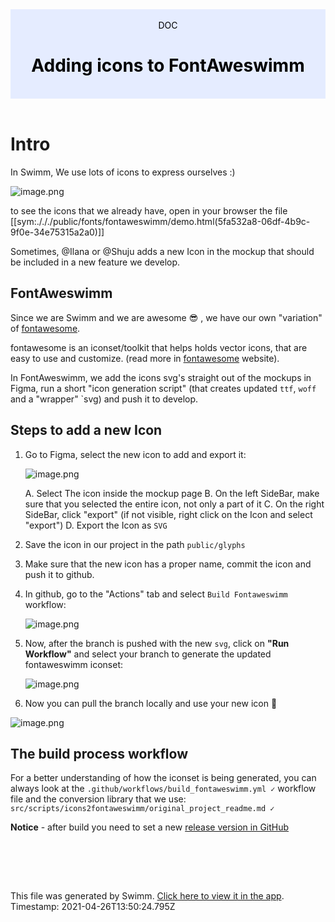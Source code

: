 <div align="center" style="background-color: #e5ecff; color: black">    <br/>    <div>DOC</div>    <h1>Adding icons to FontAweswimm</h1>    <br/>  </div>

<br/>

Intro
=====

In Swimm, We use lots of icons to express ourselves :)

![image.png](https://firebasestorage.googleapis.com/v0/b/swimmio-content/o/repositories%2FveezvxCuzpPrRLLXWD2E%2Fimg%2F64d7db2b-0e78-4199-8b57-878fdaca56c1.png?alt=media&token=14051dbc-dac0-4a0f-a070-4937d530820c)

to see the icons that we already have, open in your browser the file [[sym:./././public/fonts/fontaweswimm/demo.html(5fa532a8-06df-4b9c-9f0e-34e75315a2a0)]]

Sometimes, @Ilana or @Shuju adds a new Icon in the mockup that should be included in a new feature we develop.

FontAweswimm
------------

Since we are Swimm and we are awesome 😎 , we have our own "variation" of [fontawesome](https://fontawesome.com/).

fontawesome is an iconset/toolkit that helps holds vector icons, that are easy to use and customize. (read more in [fontawesome](https://fontawesome.com/) website).

In FontAweswimm, we add the icons svg's straight out of the mockups in Figma, run a short "icon generation script" (that creates updated `ttf`, `woff` and a "wrapper" \`svg) and push it to develop.

Steps to add a new Icon
-----------------------

1.  Go to Figma, select the new icon to add and export it:
    
    ![image.png](https://firebasestorage.googleapis.com/v0/b/swimmio-content/o/repositories%2FveezvxCuzpPrRLLXWD2E%2Fimg%2Ff7c35cfe-0bcd-4573-befa-2fac26988dd2.png?alt=media&token=921b530e-b797-46bb-86d4-fb2c0053d5ae)
    
    A. Select The icon inside the mockup page B. On the left SideBar, make sure that you selected the entire icon, not only a part of it C. On the right SideBar, click "export" (if not visible, right click on the Icon and select "export") D. Export the Icon as `SVG`
    
2.  Save the icon in our project in the path `public/glyphs`
    
3.  Make sure that the new icon has a proper name, commit the icon and push it to github.
    
4.  In github, go to the "Actions" tab and select `Build Fontaweswimm` workflow:
    
    ![image.png](https://firebasestorage.googleapis.com/v0/b/swimmio-content/o/repositories%2FveezvxCuzpPrRLLXWD2E%2Fimg%2F39654a0d-ea30-438c-98fb-fc52d324efc0.png?alt=media&token=a562091b-28ce-4022-a173-4b21bbc2922d)
    
5.  Now, after the branch is pushed with the new `svg`, click on **"Run Workflow"** and select your branch to generate the updated fontaweswimm iconset:
    
    ![image.png](https://firebasestorage.googleapis.com/v0/b/swimmio-content/o/repositories%2FveezvxCuzpPrRLLXWD2E%2Fimg%2F0420b22b-ee04-48f6-82eb-468fec58fadc.png?alt=media&token=21367f9d-3a46-4805-9eb5-c7c6aaa789b0)
    
6.  Now you can pull the branch locally and use your new icon 👑
    

![image.png](https://firebasestorage.googleapis.com/v0/b/swimmio-content/o/repositories%2FveezvxCuzpPrRLLXWD2E%2Fimg%2F2903c8c1-12d1-4b2f-8de4-a2fa054178e5.png?alt=media&token=daada0db-89f2-45f1-8fd4-fba07d349308)

The build process workflow
--------------------------

For a better understanding of how the iconset is being generated, you can always look at the `.github/workflows/build_fontaweswimm.yml ✓` workflow file and the conversion library that we use: `src/scripts/icons2fontaweswimm/original_project_readme.md ✓`

**Notice** \- after build you need to set a new [release version in GitHub](https://github.com/swimmio/fontaweswimm/releases)

<br/>

<br/><br/>

This file was generated by Swimm. [Click here to view it in the app](https://swimm.io/link?l=c3dpbW0lM0ElMkYlMkZyZXBvcyUyRm5OZ3lSMUpLVFpabENvaHV5MlluJTJGZG9jcyUyRmdYNEhMdFNqenBic0t3eVVTN29h). Timestamp: 2021-04-26T13:50:24.795Z

